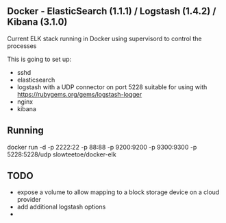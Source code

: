 Docker - ElasticSearch (1.1.1) / Logstash (1.4.2) / Kibana (3.1.0)
---
Current ELK stack running in Docker using supervisord to control the processes

This is going to set up:

* sshd
* elasticsearch
* logstash with a UDP connector on port 5228 suitable for using with https://rubygems.org/gems/logstash-logger
* nginx
* kibana

Running
---
docker run -d -p 2222:22 -p 88:88 -p 9200:9200 -p 9300:9300 -p 5228:5228/udp slowteetoe/docker-elk

TODO
---
* expose a volume to allow mapping to a block storage device on a cloud provider
* add additional logstash options
* 
